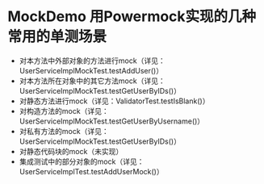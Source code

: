# MockDemo 用Powermock实现的几种常用的单测场景
* 对本方法中外部对象的方法进行mock（详见：UserServiceImplMockTest.testAddUser()）
* 对本方法所在对象中的其它方法mock（详见：UserServiceImplMockTest.testGetUserByIDs()）
* 对静态方法进行mock（详见：ValidatorTest.testIsBlank()）
* 对构造方法的mock（详见：UserServiceImplMockTest.testGetUserByUsername()）
* 对私有方法的mock（详见：UserServiceImplMockTest.testGetUserByIDs()）
* 对静态代码块的mock（未实现）
* 集成测试中的部分对象的mock（详见：UserServiceImplTest.testAddUserMock()）
